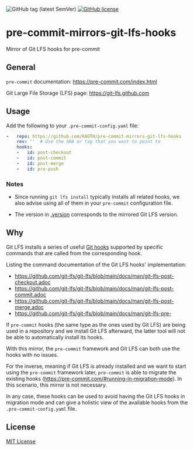 ![GitHub tag (latest SemVer)](https://img.shields.io/github/v/tag/KAUTH/pre-commit-mirrors-git-lfs-hooks)
[![GitHub license](https://img.shields.io/github/license/KAUTH/pre-commit-mirrors-git-lfs-hooks)](https://github.com/KAUTH/pre-commit-mirrors-git-lfs-hooks/blob/main/LICENSE)

# pre-commit-mirrors-git-lfs-hooks
Mirror of Git LFS hooks for pre-commit

## General
`pre-commit` documentation: https://pre-commit.com/index.html

Git Large File Storage (LFS) page: https://git-lfs.github.com

## Usage
Add the following to your `.pre-commit-config.yaml` file:

```yaml
-   repo: https://github.com/KAUTH/pre-commit-mirrors-git-lfs-hooks
    rev: ''  # Use the SHA or tag that you want to point to
    hooks:
    -   id: post-checkout
    -   id: post-commit
    -   id: post-merge
    -   id: pre-push
```

### Notes
- Since running `git lfs install` typically installs all related hooks, we also
advise using all of them in your `pre-commit` configuration file.

- The version in [.version](https://github.com/KAUTH/pre-commit-mirrors-git-lfs-hooks/blob/main/git-lfs-hooks-update/.version)
corresponds to the mirrored Git LFS version.

## Why
Git LFS installs a series of useful [Git hooks](https://git-scm.com/docs/githooks)
supported by specific commands that are called from the corresponding hook.

Listing the command documentation of the Git LFS hooks' implementation:
- https://github.com/git-lfs/git-lfs/blob/main/docs/man/git-lfs-post-checkout.adoc
- https://github.com/git-lfs/git-lfs/blob/main/docs/man/git-lfs-post-commit.adoc
- https://github.com/git-lfs/git-lfs/blob/main/docs/man/git-lfs-post-merge.adoc
- https://github.com/git-lfs/git-lfs/blob/main/docs/man/git-lfs-pre-

If `pre-commit` hooks (the same type as the ones used by Git LFS) are being used in a repository
and we install Git LFS afterward, the latter tool will not be able to automatically install
its hooks.

With this mirror, the `pre-commit` framework and Git LFS can both use the hooks
with no issues.

For the inverse, meaning if Git LFS is already installed and we want to
start using the `pre-commit` framework later, `pre-commit` is able to migrate
the existing hooks (https://pre-commit.com/#running-in-migration-mode). In this
scenario, this mirror is not necessary.

In any case, these hooks can be used to avoid having the Git LFS hooks in migration
mode and can give a holistic view of the available hooks from the `.pre-commit-config.yaml` file.

## License
[MIT License](https://github.com/KAUTH/pre-commit-mirrors-git-lfs-hooks/blob/main/LICENSE)
